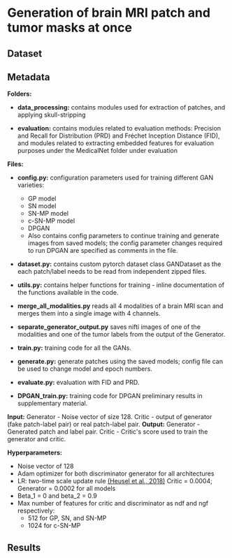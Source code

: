 # Generation of brain MRI patch and tumor masks at once

## Dataset

## Metadata
**Folders:**
* **data_processing:** contains modules used for extraction of patches, and applying skull-stripping

* **evaluation:** contains modules related to evaluation methods: Precision and Recall for Distribution (PRD) and Fréchet Inception Distance (FID), and modules related to extracting embedded features for evaluation purposes under the MedicalNet folder under evaluation

**Files:**
* **config.py:** configuration parameters used for training different GAN varieties: 
    * GP model
    * SN model
    * SN-MP model
    * c-SN-MP model
    * DPGAN
    * Also contains config parameters to continue training and generate images from saved models; the config parameter changes required to run DPGAN are specified as comments in the file.

* **dataset.py:** contains custom pytorch dataset class GANDataset as the each patch/label needs to be read from independent zipped files.

* **utils.py:** contains helper functions for training - inline documentation of the functions available in the code.

* **merge_all_modalities.py** reads all 4 modalities of a brain MRI scan and merges them into a single image with 4 channels.

* **separate_generator_output.py** saves nifti images of one of the modalities and one of the tumor labels from the output of the Generator.

* **train.py:** training code for all the GANs.

* **generate.py:** generate patches using the saved models; config file can be used to change model and epoch numbers.

* **evaluate.py:** evaluation with FID and PRD.

* **DPGAN_train.py:** training code for DPGAN preliminary results in supplementary material.


**Input:** Generator - Noise vector of size 128. Critic - output of generator (fake patch-label pair) or real patch-label pair.
**Output:** Generator - Generated patch and label pair. Critic - Critic's score used to train the generator and critic.

**Hyperparameters:**
* Noise vector of 128
* Adam optimizer for both discriminator generator for all architectures
* LR: two-time scale update rule [(Heusel et al., 2018)](https://arxiv.org/pdf/1706.08500.pdf)
     Critic = 0.0004; Generator = 0.0002 for all models
* Beta_1 = 0 and beta_2 = 0.9
* Max number of features for critic and discriminator as ndf and ngf respectively: 
    * 512 for GP, SN, and SN-MP
    * 1024 for c-SN-MP

## Results
